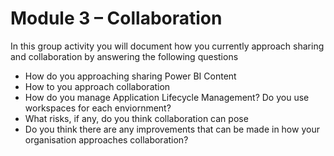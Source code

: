 # Module 3 – Collaboration


In this group activity you will document how you currently approach sharing and collaboration by answering the following questions

-	How do you approaching sharing Power BI Content
-	How to you approach collaboration
-	 How do you manage Application Lifecycle Management? Do you use workspaces for each enviornment? 
-	What risks, if any, do you think collaboration can pose 
-	Do you think there are any improvements that can be made in how your organisation approaches collaboration?
